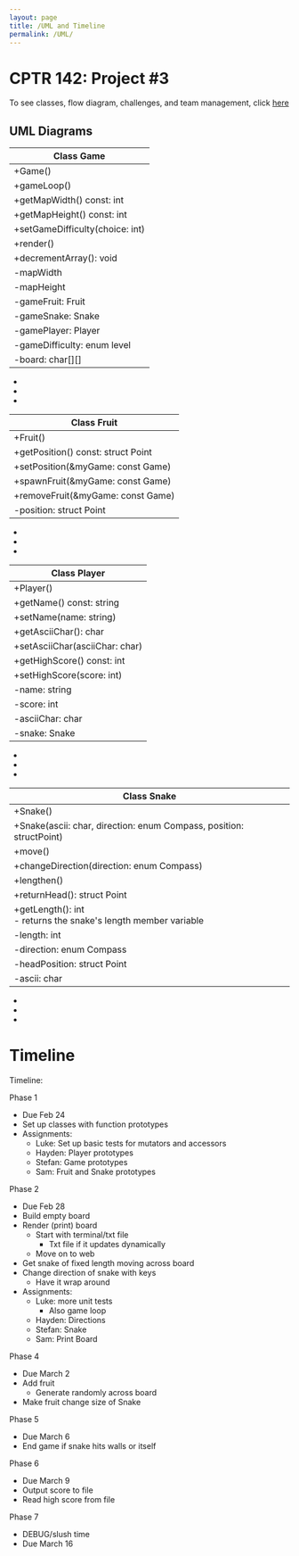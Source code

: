 ```yaml
---
layout: page
title: /UML and Timeline
permalink: /UML/
---
```


# CPTR 142: Project #3

To see classes, flow diagram, challenges, and team management, click <a href="https://gitlab.cs.wallawalla.edu/irvilu/team-6---cptr142-project-3/raw/master/docs/project_planning.pdf">here</a>

## UML Diagrams
|Class Game   	|
|----------	|
|+Game()  	|
|+gameLoop()   	|
|+getMapWidth() const: int |
|+getMapHeight() const: int |
|+setGameDifficulty(choice: int) |
|+render() 	|
|+decrementArray(): void |
|-mapWidth |
|-mapHeight |
|-gameFruit: Fruit |
|-gameSnake: Snake |
|-gamePlayer: Player |
|-gameDifficulty: enum level |
|-board: char[][] |

-
-
-

|Class Fruit |
|----------- |
|+Fruit() |
|+getPosition() const: struct Point |
|+setPosition(&myGame: const Game) |
|+spawnFruit(&myGame: const Game) |
|+removeFruit(&myGame: const Game) |
|-position: struct Point |

-
-
-

|Class Player |
|------------ |
|+Player() |
|+getName() const: string |
|+setName(name: string) |
|+getAsciiChar(): char |
|+setAsciiChar(asciiChar: char) |
|+getHighScore() const: int |
|+setHighScore(score: int) |
|-name: string |
|-score: int |
|-asciiChar: char |
|-snake: Snake |

-
-
-

|Class Snake |
|----------- |
|+Snake() |
|+Snake(ascii: char, direction: enum Compass, position: structPoint) |
|+move() |
|+changeDirection(direction: enum Compass) |
|+lengthen() |
|+returnHead(): struct Point |
|+getLength(): int <br> - returns the snake's length member variable |
|-length: int |
|-direction: enum Compass |
|-headPosition: struct Point |
|-ascii: char |

-
-
-

# Timeline

Timeline:

Phase 1
- Due Feb 24
- Set up classes with function prototypes
- Assignments:
	- Luke: Set up basic tests for mutators and accessors
	- Hayden: Player prototypes 
	- Stefan: Game prototypes
	- Sam: Fruit and Snake prototypes

Phase 2
- Due Feb 28
- Build empty board
- Render (print) board
	- Start with terminal/txt file
		- Txt file if it updates dynamically
	- Move on to web 
- Get snake of fixed length moving across board
- Change direction of snake with keys
	- Have it wrap around
- Assignments:
	- Luke: more unit tests
		- Also game loop
	- Hayden: Directions
	- Stefan: Snake
	- Sam: Print Board

Phase 4
- Due March 2
- Add fruit
	- Generate randomly across board
- Make fruit change size of Snake

Phase 5
- Due March 6
- End game if snake hits walls or itself

Phase 6
- Due March 9
- Output score to file
- Read high score from file

Phase 7
- DEBUG/slush time
- Due March 16

